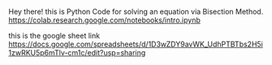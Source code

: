 Hey there!
this is Python Code for solving an equation via Bisection Method.
https://colab.research.google.com/notebooks/intro.ipynb



this is the google sheet link
https://docs.google.com/spreadsheets/d/1D3wZDY9avWK_UdhPTBTbs2H5i1zwRKU5p6mTlv-cm1c/edit?usp=sharing
